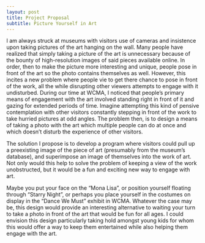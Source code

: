 ```yaml
---
layout: post
title: Project Proposal
subtitle: Picture Yourself in Art
---
```


I am always struck at museums with visitors use of cameras and insistence upon taking pictures of the art hanging on the wall. Many people have realized that simply taking a picture of the art is unnecessary because of the bounty of high-resolution images of said pieces available online. In order, then to make the picture more interesting and unique, people pose in front of the art so the photo contains themselves as well. However, this incites a new problem where people vie to get there chance to pose in front of the work, all the while disrupting other viewers attempts to engage with it undisturbed. During our time at WCMA, I noticed that people’s primary means of engagement with the art involved standing right in front of it and gazing for extended periods of time. Imagine attempting this kind of pensive contemplation with other visitors constantly stepping in front of the work to take hurried pictures at odd angles. The problem then, is to design a means of taking a photo with the art which multiple people can do at once and which doesn’t disturb the experience of other visitors.

The solution I propose is to develop a program where visitors could pull up a preexisting image of the piece of art (presumably from the museum’s database), and superimpose an image of themselves into the work of art. Not only would this help to solve the problem of keeping a view of the work unobstructed, but it would be a fun and exciting new way to engage with art. 

Maybe you put your face on the “Mona Lisa”, or position yourself floating through “Starry Night”, or perhaps you place yourself in the costumes on display in the “Dance We Must” exhibit in WCMA. Whatever the case may be, this design would provide an interesting alternative to waiting your turn to take a photo in front of the art that would be fun for all ages. I could envision this design particularly taking hold amongst young kids for whom this would offer a way to keep them entertained while also helping them engage with the art.
